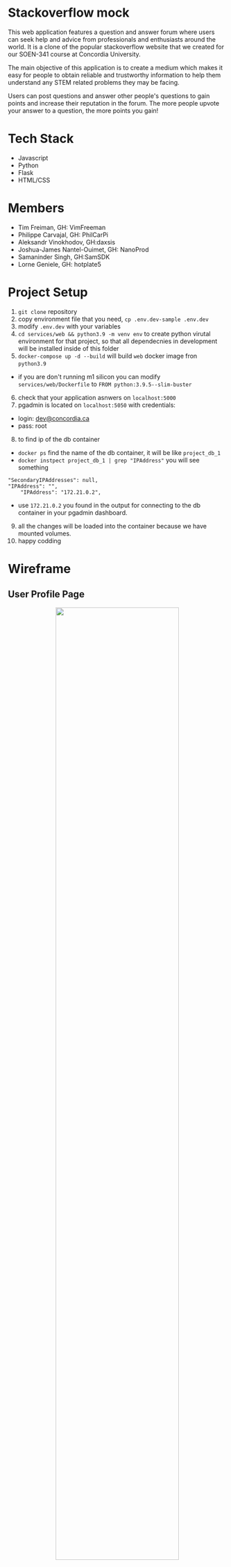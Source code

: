 # Stackoverflow mock
This web application features a question and answer forum where users can seek help and advice from professionals and enthusiasts around the world. It is a clone of the popular stackoverflow website that we created for our SOEN-341 course at Concordia University.

The main objective of this application is to create a medium which makes it easy for people to obtain reliable and trustworthy information to help them understand any STEM related problems they may be facing. 

Users can post questions and answer other people's questions to gain points and increase their reputation in the forum. The more people upvote your answer to a question, the more points you gain!
# Tech Stack
- Javascript
- Python
- Flask 
- HTML/CSS

# Members
- Tim Freiman, GH: VimFreeman
- Philippe Carvajal, GH: PhilCarPi
- Aleksandr Vinokhodov, GH:daxsis
- Joshua-James Nantel-Ouimet, GH: NanoProd
- Samaninder Singh, GH:SamSDK
- Lorne Geniele, GH: hotplate5

# Project Setup
1. `git clone` repository
2. copy environment file that you need, `cp .env.dev-sample .env.dev`
3. modify `.env.dev` with your variables
4. `cd services/web && python3.9 -m venv env` to create python virutal environment for that project, so that all dependecnies in development will be installed inside of this folder
5. `docker-compose up -d --build` will build `web` docker image fron `python3.9`
 - if you are don't running m1 silicon you can modify `services/web/Dockerfile` to `FROM python:3.9.5--slim-buster`
6. check that your application asnwers on `localhost:5000`
7. pgadmin is located on `localhost:5050` with credentials:
 - login: dev@concordia.ca
 - pass: root
8. to find ip of the db container 
 - `docker ps`  find the name of the db container, it will be like `project_db_1` 
 - `docker instpect project_db_1 | grep "IPAddress"` you will see something 
```
"SecondaryIPAddresses": null,
"IPAddress": "",
    "IPAddress": "172.21.0.2",
```
 - use `172.21.0.2` you found in the output for connecting to the db container in your pgadmin dashboard.
9. all the changes will be loaded into the container because we have mounted volumes.
10. happy codding

# Wireframe
## User Profile Page
<p align="center">
<img src="https://user-images.githubusercontent.com/19224656/137045617-75b56fc4-9082-471d-bee7-38b50e45a850.png" width="75%">
</p>

## Questions Forum Page
<p align="center">
<img src="https://user-images.githubusercontent.com/19224656/137045669-59873f59-2102-4056-ac27-db468de89b7e.png" width="75%">
</p>

## New Question Page
<p align="center">
<img src="https://user-images.githubusercontent.com/19224656/137046586-37c5ff0b-7f59-4274-ba2f-6492c01f4080.png">
</p>

# Software Architecture
Development Note:<br>
All diagrams are located in the Google drive in the [Software Architecture Diagrams](https://app.diagrams.net/#G11lHgVPedABSrHVzqaIad7T8gBx-x8ebw) file. As development progresses, these diagrams can be modified and re-exported into this file. Access to this file is restricted to DT members only.

## Use Case Diagram
To better understand the behavior of users interacting with the application, a use case diagram was created. This diagram captures all actors (currently the user) and actions avaibale to these actors. This model informs design desicions disscussed in the following sections.

<p align="center">
<img src="https://user-images.githubusercontent.com/19224656/136254205-1a231967-c4e9-485a-9170-29bcb5c51511.png" width="75%">
</p>

## MVC Model
To standardize code organization and make the software modular and therefore extensible, a development model was chosen. Model-View-Controller allows for a relatively straigh forward way of organizing code in a web application. Models capture the "business logic" and therfore the data structures used to store information within the application, Views encompass the graphical user interface provided to the user as a web page, and Controllers serve as the interface between the business logic and the user facing code.
<br>
A diagram of the high level architecture of the application is shown below.

<p align="center">
<img src="https://user-images.githubusercontent.com/19224656/136255831-497b7c65-82b5-4863-90e2-c030d2bddf9d.png" width="75%">
</p>

## UML Class Diagram
Based on the MVC model chosen and the associated diagram shown in the previous section, a UML class diagram was created to represent all objects in the application, how they relate to eachother, and how they fit within the MVC development model. Note that the views in this diagram are not shown. This is because the views are in practice html templates that are rendered by the controllers. There are no classes associated with views in this application.

<p align="center">
<img src="https://user-images.githubusercontent.com/19224656/136256401-d5721490-e35f-4477-9059-13b30abda9a1.png" width="75%">
</p>


